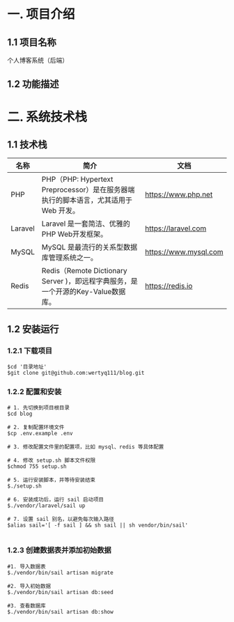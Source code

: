 # 一. 项目介绍

## 1.1 项目名称
个人博客系统（后端）

## 1.2 功能描述


# 二. 系统技术栈

## 1.1 技术栈

| 名称    | 简介                                                         | 文档                  |
| ------- | ------------------------------------------------------------ | --------------------- |
| PHP     | PHP（PHP: Hypertext Preprocessor）是在服务器端执行的脚本语言，尤其适用于 Web 开发。 | https://www.php.net   |
| Laravel | Laravel 是一套简洁、优雅的 PHP Web开发框架。                 | https://laravel.com   |
| MySQL   | MySQL 是最流行的关系型数据库管理系统之一。                   | https://www.mysql.com |
| Redis   | Redis（Remote Dictionary Server )，即远程字典服务，是一个开源的Key-Value数据库。 | https://redis.io      |

## 1.2 安装运行

### 1.2.1 下载项目

```shell
$cd '目录地址'
$git clone git@github.com:wertyq111/blog.git
```

### 1.2.2 配置和安装

```shell
# 1. 先切换到项目根目录
$cd blog
    
# 2. 复制配置环境文件
$cp .env.example .env
    
# 3. 修改配置文件里的配置项，比如 mysql、redis 等具体配置
    
# 4. 修改 setup.sh 脚本文件权限
$chmod 755 setup.sh
    
# 5. 运行安装脚本，并等待安装结束
$./setup.sh 
    
# 6. 安装成功后，运行 sail 启动项目
$./vendor/laravel/sail up
    
# 7. 设置 sail 别名，以避免每次输入路径
$alias sail='[ -f sail ] && sh sail || sh vendor/bin/sail'
    
```

### 1.2.3 创建数据表并添加初始数据
```shell
#1. 导入数据表
$./vendor/bin/sail artisan migrate
    
#2. 导入初始数据
$./vendor/bin/sail artisan db:seed
    
#3. 查看数据库
$./vendor/bin/sail artisan db:show
    
```

